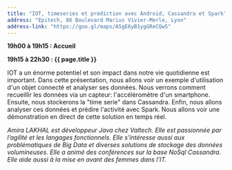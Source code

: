 ```yaml
---
title: "IOT, timeseries et prediction avec Android, Cassandra et Spark"
address: "Epitech, 86 Boulevard Marius Vivier-Merle, Lyon"
address-link: "https://goo.gl/maps/A5gE6yB1ygGReCQw5"
---
```


**19h00 à 19h15 : Accueil**

**19h15 à 22h30 : {{ page.title }}**

IOT a un énorme potentiel et son impact dans notre vie quotidienne est important.
Dans cette présentation, nous allons voir un exemple d'utilisation d'un objet connecté et analyser ses données.
Nous verrons comment recueillir les données via un capteur: l'accéléromètre d'un smartphone.
Ensuite, nous stockerons la "time serie" dans Cassandra.
Enfin, nous allons analyser ces données et prédire l'activité avec Spark.
Nous allons voir une démonstration en direct de cette solution en temps réel.

*Amira LAKHAL est développeur Java chez Valtech.
Elle est passionnée par l’agilité et les langages fonctionnels.
Elle s’intéresse aussi aux problématiques de Big Data et diverses solutions de stockage des données volumineuses.
Elle a animé des conférences sur la base NoSql Cassandra.
Elle aide aussi à la mise en avant des femmes dans l’IT.*